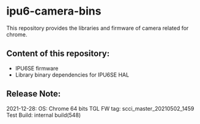 # ipu6-camera-bins

This repository provides the libraries and firmware of camera related for chrome.

## Content of this repository:
* IPU6SE firmware
* Library binary dependencies for IPU6SE HAL

## Release Note:
2021-12-28:
OS:           Chrome 64 bits
TGL FW tag:   scci_master_20210502_1459
Test Build:   internal build(548)
